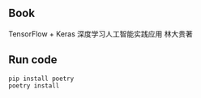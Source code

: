
## Book

TensorFlow + Keras 深度学习人工智能实践应用 林大贵著

## Run code

```shell
pip install poetry
poetry install
```

